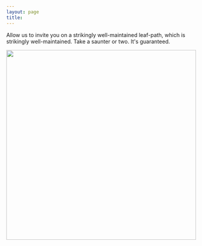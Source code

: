 ```yaml
---
layout: page
title: 
---
```


Allow us to invite you on a strikingly well-maintained leaf-path, which is strikingly well-maintained. Take a saunter or two. It's guaranteed.

<a  href="tackojebia/3.jpg">
<img src="tackojebia/3.jpg" width="500" class="centerimg"/>
</a>

